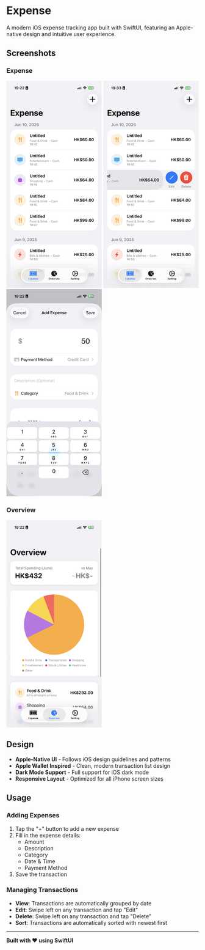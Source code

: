 # Expense

A modern iOS expense tracking app built with SwiftUI, featuring an Apple-native design and intuitive user experience.

## Screenshots

### Expense
<div align="left">
   <img src="https://raw.githubusercontent.com/realdenniswong/Expense/refs/heads/main/Screenshots/expense.png" width="250" alt="Home Screen">
   <img src="https://raw.githubusercontent.com/realdenniswong/Expense/refs/heads/main/Screenshots/edit_expense.png" width="250" alt="Overview">
   <img src="https://raw.githubusercontent.com/realdenniswong/Expense/refs/heads/main/Screenshots/add_expense.png" width="250" alt="Overview">
</div>

### Overview
<div align="left">
   <img src="https://raw.githubusercontent.com/realdenniswong/Expense/refs/heads/main/Screenshots/overview.png" width="250" alt="Add Expense">
</div>

## Design

- **Apple-Native UI** - Follows iOS design guidelines and patterns
- **Apple Wallet Inspired** - Clean, modern transaction list design
- **Dark Mode Support** - Full support for iOS dark mode
- **Responsive Layout** - Optimized for all iPhone screen sizes

## Usage

### Adding Expenses

1. Tap the "+" button to add a new expense
2. Fill in the expense details:
   - Amount
   - Description
   - Category
   - Date & Time
   - Payment Method
3. Save the transaction

### Managing Transactions

- **View**: Transactions are automatically grouped by date
- **Edit**: Swipe left on any transaction and tap "Edit"
- **Delete**: Swipe left on any transaction and tap "Delete"
- **Sort**: Transactions are automatically sorted with newest first

---

**Built with ❤️ using SwiftUI**
